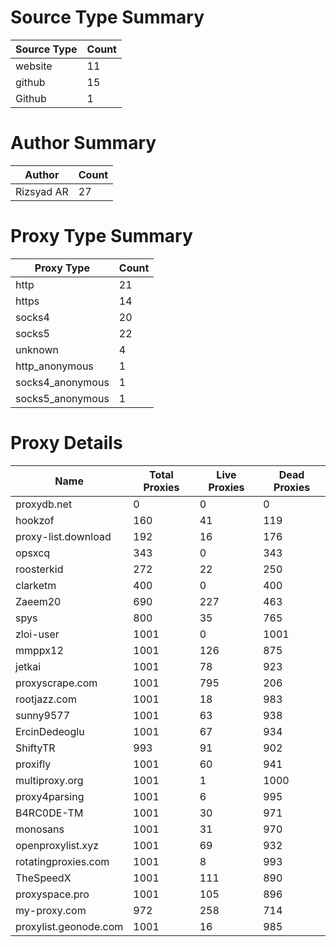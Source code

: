 # Source Type Summary

| Source Type | Count |
|-------------|-------|
| website | 11 |
| github | 15 |
| Github | 1 |


# Author Summary

| Author | Count |
|--------|-------|
| Rizsyad AR | 27 |


# Proxy Type Summary

| Proxy Type | Count |
|------------|-------|
| http | 21 |
| https | 14 |
| socks4 | 20 |
| socks5 | 22 |
| unknown | 4 |
| http_anonymous | 1 |
| socks4_anonymous | 1 |
| socks5_anonymous | 1 |


# Proxy Details

| Name | Total Proxies | Live Proxies | Dead Proxies |
|------|---------------|--------------|---------------|
| proxydb.net | 0 | 0 | 0 |
| hookzof | 160 | 41 | 119 |
| proxy-list.download | 192 | 16 | 176 |
| opsxcq | 343 | 0 | 343 |
| roosterkid | 272 | 22 | 250 |
| clarketm | 400 | 0 | 400 |
| Zaeem20 | 690 | 227 | 463 |
| spys | 800 | 35 | 765 |
| zloi-user | 1001 | 0 | 1001 |
| mmppx12 | 1001 | 126 | 875 |
| jetkai | 1001 | 78 | 923 |
| proxyscrape.com | 1001 | 795 | 206 |
| rootjazz.com | 1001 | 18 | 983 |
| sunny9577 | 1001 | 63 | 938 |
| ErcinDedeoglu | 1001 | 67 | 934 |
| ShiftyTR | 993 | 91 | 902 |
| proxifly | 1001 | 60 | 941 |
| multiproxy.org | 1001 | 1 | 1000 |
| proxy4parsing | 1001 | 6 | 995 |
| B4RC0DE-TM | 1001 | 30 | 971 |
| monosans | 1001 | 31 | 970 |
| openproxylist.xyz | 1001 | 69 | 932 |
| rotatingproxies.com | 1001 | 8 | 993 |
| TheSpeedX | 1001 | 111 | 890 |
| proxyspace.pro | 1001 | 105 | 896 |
| my-proxy.com | 972 | 258 | 714 |
| proxylist.geonode.com | 1001 | 16 | 985 |
